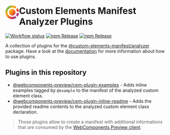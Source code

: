 # <img align="left" src="https://github.com/webcomponents-preview/client/raw/main/src/assets/icons/logo.svg" alt="WCP Logo" height="43px"> Custom Elements Manifest Analyzer Plugins

[![Workflow status](https://github.com/webcomponents-preview/cem-plugins/actions/workflows/checks.yml/badge.svg)](https://github.com/webcomponents-preview/cem-plugins/actions/workflows/checks.yml)
[![npm Release](https://badgen.net/npm/v/@webcomponents-preview/cem-plugin-examples/latest?label=@webcomponents-preview/cem-plugin-examples&color=cyan&icon=npm)](https://www.npmjs.com/package/@webcomponents-preview/cem-plugin-examples)
[![npm Release](https://badgen.net/npm/v/@webcomponents-preview/cem-plugin-inline-readme/latest?label=@webcomponents-preview/cem-plugin-inline-readme&color=cyan&icon=npm)](https://www.npmjs.com/package/@webcomponents-preview/cem-plugin-inline-readme)

A collection of plugins for the [@custom-elements-manifest/analyzer](https://github.com/open-wc/custom-elements-manifest/tree/master/packages/analyzer) package. Have a look at the [documentation](https://custom-elements-manifest.open-wc.org/analyzer/config/#config-file) for more information about how to use plugins.

## Plugins in this repository

- [@webcomponents-preview/cem-plugin-examples](https://github.com/webcomponents-preview/cem-plugins/tree/main/src/cem-plugin-examples) - Adds inline examples tagged by `@example` to the manifest of the analyzed custom element class.
- [@webcomponents-preview/cem-plugin-inline-readme](https://github.com/webcomponents-preview/cem-plugins/tree/main/src/cem-plugin-inline-readme) - Adds the provided readme contents to the analyzed custom element class declaration.

> Those plugins allow to create a manifest with additional informations that are consumed by the [WebComponents Preview client](https://github.com/webcomponents-preview/client).
